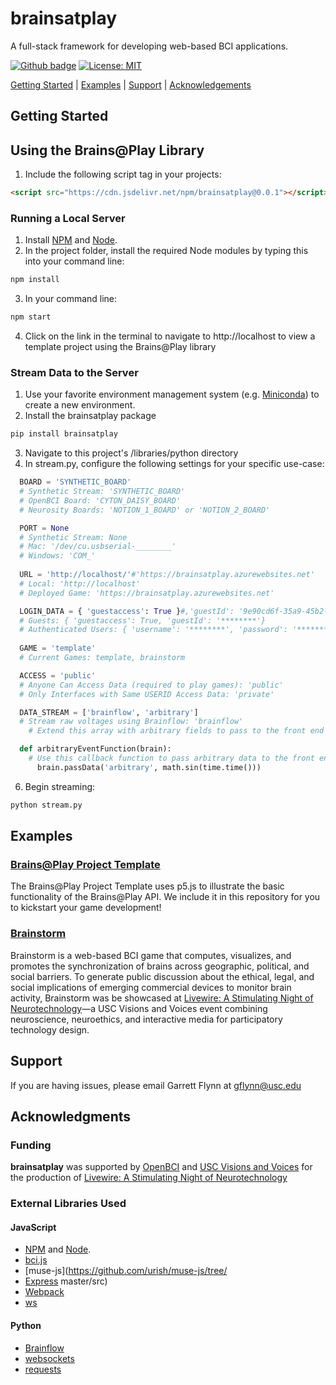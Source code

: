 # brainsatplay

A full-stack framework for developing web-based BCI applications.

[![Github badge](https://img.shields.io/badge/github-source_code-blue.svg?logo=github&logoColor=white)](https://github.com/brainsatplay/brainsatplay)
[![License: MIT](https://img.shields.io/badge/License-MIT-yellow.svg)](https://opensource.org/licenses/MIT)

[Getting Started](#getting-started) | [Examples](#examples) | [Support](#Support) | [Acknowledgements](#Acknowledgments)


## Getting Started <a name="getting-started" />
## Using the Brains@Play Library 
1. Include the following script tag in your projects:
```html
<script src="https://cdn.jsdelivr.net/npm/brainsatplay@0.0.1"></script>
``` 
### Running a Local Server
1. Install [NPM](https://www.npmjs.com/) and [Node](https://nodejs.org/en/).
2. In the project folder, install the required Node modules by typing this into your command line:
```bash
npm install
``` 
3. In your command line:
```bash
npm start
```
4. Click on the link in the terminal to navigate to http://localhost to view a template project using the Brains@Play library

### Stream Data to the Server
1. Use your favorite environment management system (e.g. [Miniconda](https://docs.conda.io/en/latest/miniconda.html)) to create a new environment.
2. Install the brainsatplay package
```bash
pip install brainsatplay
```
3. Navigate to this project's /libraries/python directory
4. In stream.py, configure the following settings for your specific use-case:
```python
  BOARD = 'SYNTHETIC_BOARD' 
  # Synthetic Stream: 'SYNTHETIC_BOARD'
  # OpenBCI Board: 'CYTON_DAISY_BOARD'
  # Neurosity Boards: 'NOTION_1_BOARD' or 'NOTION_2_BOARD'

  PORT = None
  # Synthetic Stream: None
  # Mac: '/dev/cu.usbserial-________'
  # Windows: 'COM_'
                  
  URL = 'http://localhost/'#'https://brainsatplay.azurewebsites.net'
  # Local: 'http://localhost'
  # Deployed Game: 'https://brainsatplay.azurewebsites.net'

  LOGIN_DATA = { 'guestaccess': True }#,'guestId': '9e90cd6f-35a9-45b2-9d7b-229968275025' }
  # Guests: { 'guestaccess': True, 'guestId': '********'}
  # Authenticated Users: { 'username': '********', 'password': '********' }
  
  GAME = 'template'
  # Current Games: template, brainstorm

  ACCESS = 'public'
  # Anyone Can Access Data (required to play games): 'public'
  # Only Interfaces with Same USERID Access Data: 'private'

  DATA_STREAM = ['brainflow', 'arbitrary']
  # Stream raw voltages using Brainflow: 'brainflow'
    # Extend this array with arbitrary fields to pass to the front end

  def arbitraryEventFunction(brain): 
    # Use this callback function to pass arbitrary data to the front end (corresponding to fields in DATA_STREAM)
      brain.passData('arbitrary', math.sin(time.time()))
```
6. Begin streaming:
```bash
python stream.py
```

##  Examples
### [Brains@Play Project Template](https://brainsatplay.com/template) 
The Brains@Play Project Template uses p5.js to illustrate the basic functionality of the Brains@Play API. We include it in this repository for you to kickstart your game development! 

### [Brainstorm](https://brainsatplay.com/brainstorm) 

Brainstorm is a web-based BCI game that computes, visualizes, and promotes the synchronization of brains across geographic, political, and social barriers. To generate public discussion about the ethical, legal, and social implications of emerging commercial devices to monitor brain activity, Brainstorm was be showcased at [Livewire: A Stimulating Night of Neurotechnology](https://visionsandvoices.usc.edu/eventdetails/?event_id=33741435186601&s_type=&s_genre=)—a USC Visions and Voices event combining neuroscience, neuroethics, and interactive media for participatory technology design.

## Support

If you are having issues, please email Garrett Flynn at gflynn@usc.edu

## Acknowledgments
### Funding
**brainsatplay** was supported by [OpenBCI](https://openbci.com/) and [USC Visions and Voices](https://visionsandvoices.usc.edu/) for the production of [Livewire: A Stimulating Night of Neurotechnology](https://visionsandvoices.usc.edu/eventdetails/?event_id=33741435186601&s_type=&s_genre=) 

### External Libraries Used
#### JavaScript
- [NPM](https://www.npmjs.com/) and [Node](https://nodejs.org/en/).
- [bci.js](https://bci.js.org/)
- [muse-js](https://github.com/urish/muse-js/tree/
- [Express](https://expressjs.com/)
master/src)
- [Webpack](https://webpack.js.org/)
- [ws](https://www.npmjs.com/package/ws)

#### Python
- [Brainflow](https://brainflow.readthedocs.io/en/stable/index.html)
- [websockets](https://websockets.readthedocs.io/en/stable/intro.html)
- [requests](https://requests.readthedocs.io/en/master/)


